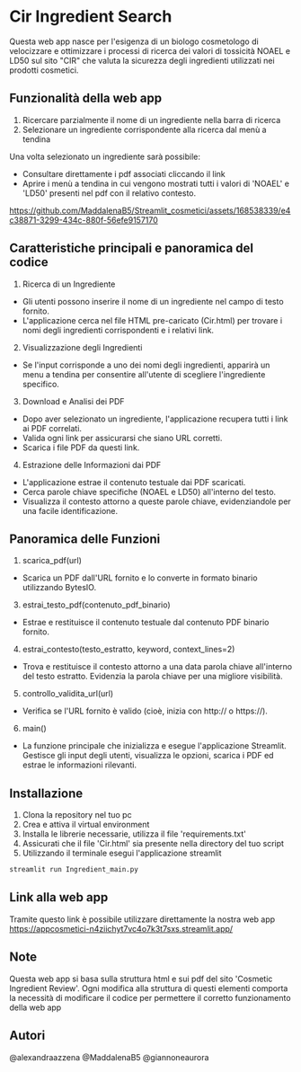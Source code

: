 # Cir Ingredient Search
Questa web app nasce per l'esigenza di un biologo cosmetologo di velocizzare e ottimizzare i processi di ricerca dei valori di tossicità  NOAEL e LD50 sul sito "CIR" che valuta la sicurezza degli ingredienti utilizzati nei prodotti cosmetici.


## Funzionalità della web app
1. Ricercare parzialmente il nome di un ingrediente nella barra di ricerca
2. Selezionare un ingrediente corrispondente alla ricerca dal menù a tendina

Una volta selezionato un ingrediente sarà possibile:
- Consultare direttamente i pdf associati cliccando il link
- Aprire i menù a tendina in cui vengono mostrati tutti i valori di 'NOAEL' e 'LD50' presenti nel pdf con il relativo contesto.

https://github.com/MaddalenaB5/Streamlit_cosmetici/assets/168538339/e4c38871-3299-434c-880f-56efe9157170


## Caratteristiche principali e panoramica del codice
1. Ricerca di un Ingrediente
- Gli utenti possono inserire il nome di un ingrediente nel campo di testo fornito.
- L'applicazione cerca nel file HTML pre-caricato (Cir.html) per trovare i nomi degli ingredienti corrispondenti e i relativi link.


2. Visualizzazione degli Ingredienti
- Se l'input corrisponde a uno dei nomi degli ingredienti, apparirà un menu a tendina per consentire all'utente di scegliere l'ingrediente specifico.


3. Download e Analisi dei PDF
- Dopo aver selezionato un ingrediente, l'applicazione recupera tutti i link ai PDF correlati.
- Valida ogni link per assicurarsi che siano URL corretti.
- Scarica i file PDF da questi link.


4. Estrazione delle Informazioni dai PDF
- L'applicazione estrae il contenuto testuale dai PDF scaricati.
- Cerca parole chiave specifiche (NOAEL e LD50) all'interno del testo.
- Visualizza il contesto attorno a queste parole chiave, evidenziandole per una facile identificazione.


## Panoramica delle Funzioni
1. scarica_pdf(url)
- Scarica un PDF dall'URL fornito e lo converte in formato binario utilizzando BytesIO.


3. estrai_testo_pdf(contenuto_pdf_binario)
- Estrae e restituisce il contenuto testuale dal contenuto PDF binario fornito.


4. estrai_contesto(testo_estratto, keyword, context_lines=2)
- Trova e restituisce il contesto attorno a una data parola chiave all'interno del testo estratto. Evidenzia la parola chiave per una migliore visibilità.


5. controllo_validita_url(url)
- Verifica se l'URL fornito è valido (cioè, inizia con http:// o https://).


6. main()
- La funzione principale che inizializza e esegue l'applicazione Streamlit. Gestisce gli input degli utenti, visualizza le opzioni, scarica i PDF ed estrae le informazioni rilevanti.


## Installazione
1. Clona la repository nel tuo pc
2. Crea e attiva il virtual environment
3. Installa le librerie necessarie, utilizza il file 'requirements.txt'
4. Assicurati che il file 'Cir.html' sia presente nella directory del tuo script
5. Utilizzando il terminale esegui l'applicazione streamlit

```cmd
streamlit run Ingredient_main.py
```


## Link alla web app
Tramite questo link è possibile utilizzare direttamente la nostra web app
https://appcosmetici-n4ziichyt7vc4o7k3t7sxs.streamlit.app/


## Note
Questa web app si basa sulla struttura html e sui pdf del sito 'Cosmetic Ingredient Review'. Ogni modifica alla struttura di questi elementi comporta la necessità di modificare il codice per permettere il corretto funzionamento della web app

## Autori
@alexandraazzena
@MaddalenaB5
@giannoneaurora


